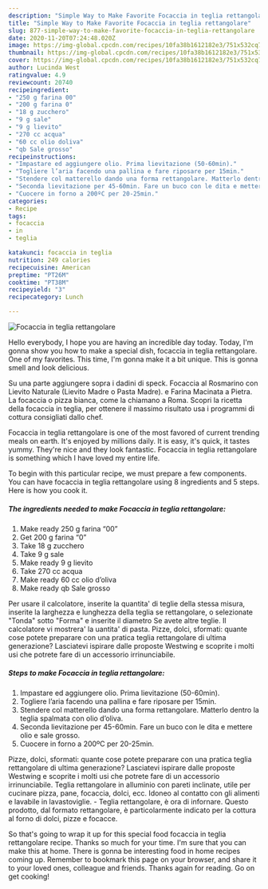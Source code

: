 ```yaml
---
description: "Simple Way to Make Favorite Focaccia in teglia rettangolare"
title: "Simple Way to Make Favorite Focaccia in teglia rettangolare"
slug: 877-simple-way-to-make-favorite-focaccia-in-teglia-rettangolare
date: 2020-11-20T07:24:48.020Z
image: https://img-global.cpcdn.com/recipes/10fa38b1612182e3/751x532cq70/focaccia-in-teglia-rettangolare-recipe-main-photo.jpg
thumbnail: https://img-global.cpcdn.com/recipes/10fa38b1612182e3/751x532cq70/focaccia-in-teglia-rettangolare-recipe-main-photo.jpg
cover: https://img-global.cpcdn.com/recipes/10fa38b1612182e3/751x532cq70/focaccia-in-teglia-rettangolare-recipe-main-photo.jpg
author: Lucinda West
ratingvalue: 4.9
reviewcount: 20740
recipeingredient:
- "250 g farina 00"
- "200 g farina 0"
- "18 g zucchero"
- "9 g sale"
- "9 g lievito"
- "270 cc acqua"
- "60 cc olio doliva"
- "qb Sale grosso"
recipeinstructions:
- "Impastare ed aggiungere olio. Prima lievitazione (50-60min)."
- "Togliere l’aria facendo una pallina e fare riposare per 15min."
- "Stendere col matterello dando una forma rettangolare. Matterlo dentro la teglia spalmata con olio d’oliva."
- "Seconda lievitazione per 45-60min. Fare un buco con le dita e mettere olio e sale grosso."
- "Cuocere in forno a 200ºC per 20-25min."
categories:
- Recipe
tags:
- focaccia
- in
- teglia

katakunci: focaccia in teglia 
nutrition: 249 calories
recipecuisine: American
preptime: "PT26M"
cooktime: "PT38M"
recipeyield: "3"
recipecategory: Lunch

---
```



![Focaccia in teglia rettangolare](https://img-global.cpcdn.com/recipes/10fa38b1612182e3/751x532cq70/focaccia-in-teglia-rettangolare-recipe-main-photo.jpg)

Hello everybody, I hope you are having an incredible day today. Today, I'm gonna show you how to make a special dish, focaccia in teglia rettangolare. One of my favorites. This time, I'm gonna make it a bit unique. This is gonna smell and look delicious.

Su una parte aggiungere sopra i dadini di speck. Focaccia al Rosmarino con Lievito Naturale (Lievito Madre o Pasta Madre). e Farina Macinata a Pietra. La focaccia o pizza bianca, come la chiamano a Roma. Scopri la ricetta della focaccia in teglia, per ottenere il massimo risultato usa i programmi di cottura consigliati dallo chef.

Focaccia in teglia rettangolare is one of the most favored of current trending meals on earth. It's enjoyed by millions daily. It is easy, it's quick, it tastes yummy. They're nice and they look fantastic. Focaccia in teglia rettangolare is something which I have loved my entire life.


To begin with this particular recipe, we must prepare a few components. You can have focaccia in teglia rettangolare using 8 ingredients and 5 steps. Here is how you cook it.

<!--inarticleads1-->

##### The ingredients needed to make Focaccia in teglia rettangolare:

1. Make ready 250 g farina “00”
1. Get 200 g farina “0”
1. Take 18 g zucchero
1. Take 9 g sale
1. Make ready 9 g lievito
1. Take 270 cc acqua
1. Make ready 60 cc olio d’oliva
1. Make ready qb Sale grosso


Per usare il calcolatore, inserite la quantita&#39; di teglie della stessa misura, inserite la larghezza e lunghezza della teglia se rettangolare, o selezionate &#34;Tonda&#34; sotto &#34;Forma&#34; e inserite il diametro Se avete altre teglie. Il calcolatore vi mostrera&#39; la uantita&#39; di pasta. Pizze, dolci, sformati: quante cose potete preparare con una pratica teglia rettangolare di ultima generazione? Lasciatevi ispirare dalle proposte Westwing e scoprite i molti usi che potrete fare di un accessorio irrinunciabile. 

<!--inarticleads2-->

##### Steps to make Focaccia in teglia rettangolare:

1. Impastare ed aggiungere olio. Prima lievitazione (50-60min).
1. Togliere l’aria facendo una pallina e fare riposare per 15min.
1. Stendere col matterello dando una forma rettangolare. Matterlo dentro la teglia spalmata con olio d’oliva.
1. Seconda lievitazione per 45-60min. Fare un buco con le dita e mettere olio e sale grosso.
1. Cuocere in forno a 200ºC per 20-25min.


Pizze, dolci, sformati: quante cose potete preparare con una pratica teglia rettangolare di ultima generazione? Lasciatevi ispirare dalle proposte Westwing e scoprite i molti usi che potrete fare di un accessorio irrinunciabile. Teglia rettangolare in alluminio con pareti inclinate, utile per cucinare pizza, pane, focaccia, dolci, ecc. Idoneo al contatto con gli alimenti e lavabile in lavastoviglie. - Teglia rettangolare, è ora di infornare. Questo prodotto, dal formato rettangolare, è particolarmente indicato per la cottura al forno di dolci, pizze e focacce. 

So that's going to wrap it up for this special food focaccia in teglia rettangolare recipe. Thanks so much for your time. I'm sure that you can make this at home. There is gonna be interesting food in home recipes coming up. Remember to bookmark this page on your browser, and share it to your loved ones, colleague and friends. Thanks again for reading. Go on get cooking!
